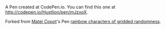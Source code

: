 A Pen created at CodePen.io. You can find this one at http://codepen.io/Hustlion/pen/mJzxoX.

 

Forked from [Matei Copot](http://codepen.io/towc/)'s Pen [rainbow characters of gridded randomness](http://codepen.io/towc/pen/eNLoyW/).